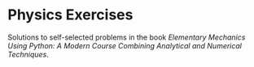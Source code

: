 # Physics Exercises

Solutions to self-selected problems in the book <em>Elementary Mechanics Using Python: A Modern Course Combining Analytical and Numerical Techniques</em>.
